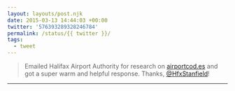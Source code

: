 ```yaml
---
layout: layouts/post.njk
date: 2015-03-13 14:44:03 +00:00
twitter: '576393289328246784'
permalink: /status/{{ twitter }}/
tags: 
  - tweet
---
```


> Emailed Halifax Airport Authority for research on [airportcod.es](https://airportcod.es) and got a super warm and helpful response. Thanks, [@HfxStanfield](https://twitter.com/HfxStanfield)!

---
